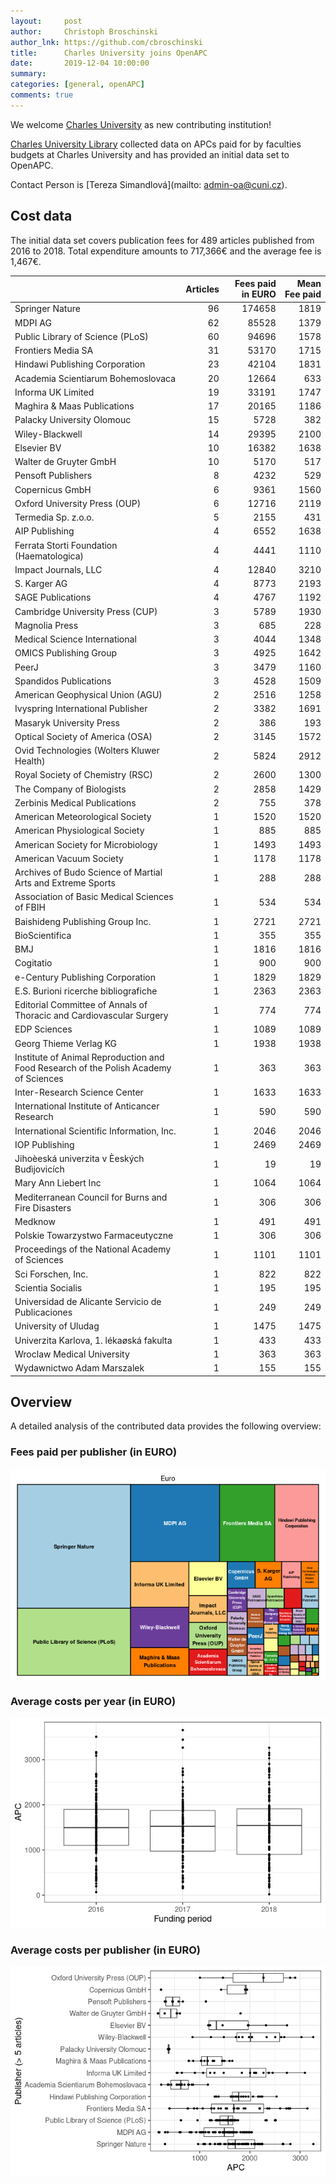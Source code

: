```yaml
---
layout:     post
author:     Christoph Broschinski
author_lnk: https://github.com/cbroschinski
title:      Charles University joins OpenAPC
date:       2019-12-04 10:00:00
summary:    
categories: [general, openAPC]
comments: true
---
```





We welcome [Charles University](https://cuni.cz/UKEN-1.html) as new contributing institution!

[Charles University Library](https://cuni.cz/UKEN-219.html) collected data on APCs paid for by faculties budgets at Charles University and has provided an initial data set to OpenAPC.

Contact Person is [Tereza Simandlová](mailto: admin-oa@cuni.cz).

## Cost data



The initial data set covers publication fees for 489 articles published from 2016 to 2018. Total expenditure amounts to 717,366€ and the average fee is 1,467€.


|                                                                                     | Articles| Fees paid in EURO| Mean Fee paid|
|:------------------------------------------------------------------------------------|--------:|-----------------:|-------------:|
|Springer Nature                                                                      |       96|            174658|          1819|
|MDPI AG                                                                              |       62|             85528|          1379|
|Public Library of Science (PLoS)                                                     |       60|             94696|          1578|
|Frontiers Media SA                                                                   |       31|             53170|          1715|
|Hindawi Publishing Corporation                                                       |       23|             42104|          1831|
|Academia Scientiarum Bohemoslovaca                                                   |       20|             12664|           633|
|Informa UK Limited                                                                   |       19|             33191|          1747|
|Maghira & Maas Publications                                                          |       17|             20165|          1186|
|Palacky University Olomouc                                                           |       15|              5728|           382|
|Wiley-Blackwell                                                                      |       14|             29395|          2100|
|Elsevier BV                                                                          |       10|             16382|          1638|
|Walter de Gruyter GmbH                                                               |       10|              5170|           517|
|Pensoft Publishers                                                                   |        8|              4232|           529|
|Copernicus GmbH                                                                      |        6|              9361|          1560|
|Oxford University Press (OUP)                                                        |        6|             12716|          2119|
|Termedia Sp. z.o.o.                                                                  |        5|              2155|           431|
|AIP Publishing                                                                       |        4|              6552|          1638|
|Ferrata Storti Foundation (Haematologica)                                            |        4|              4441|          1110|
|Impact Journals, LLC                                                                 |        4|             12840|          3210|
|S. Karger AG                                                                         |        4|              8773|          2193|
|SAGE Publications                                                                    |        4|              4767|          1192|
|Cambridge University Press (CUP)                                                     |        3|              5789|          1930|
|Magnolia Press                                                                       |        3|               685|           228|
|Medical Science International                                                        |        3|              4044|          1348|
|OMICS Publishing Group                                                               |        3|              4925|          1642|
|PeerJ                                                                                |        3|              3479|          1160|
|Spandidos Publications                                                               |        3|              4528|          1509|
|American Geophysical Union (AGU)                                                     |        2|              2516|          1258|
|Ivyspring International Publisher                                                    |        2|              3382|          1691|
|Masaryk University Press                                                             |        2|               386|           193|
|Optical Society of America (OSA)                                                     |        2|              3145|          1572|
|Ovid Technologies (Wolters Kluwer Health)                                            |        2|              5824|          2912|
|Royal Society of Chemistry (RSC)                                                     |        2|              2600|          1300|
|The Company of Biologists                                                            |        2|              2858|          1429|
|Zerbinis Medical Publications                                                        |        2|               755|           378|
|American Meteorological Society                                                      |        1|              1520|          1520|
|American Physiological Society                                                       |        1|               885|           885|
|American Society for Microbiology                                                    |        1|              1493|          1493|
|American Vacuum Society                                                              |        1|              1178|          1178|
|Archives of Budo Science of Martial Arts and Extreme Sports                          |        1|               288|           288|
|Association of Basic Medical Sciences of FBIH                                        |        1|               534|           534|
|Baishideng Publishing Group Inc.                                                     |        1|              2721|          2721|
|BioScientifica                                                                       |        1|               355|           355|
|BMJ                                                                                  |        1|              1816|          1816|
|Cogitatio                                                                            |        1|               900|           900|
|e-Century Publishing Corporation                                                     |        1|              1829|          1829|
|E.S. Burioni ricerche bibliografiche                                                 |        1|              2363|          2363|
|Editorial Committee of Annals of Thoracic and Cardiovascular Surgery                 |        1|               774|           774|
|EDP Sciences                                                                         |        1|              1089|          1089|
|Georg Thieme Verlag KG                                                               |        1|              1938|          1938|
|Institute of Animal Reproduction and Food Research of the Polish Academy of Sciences |        1|               363|           363|
|Inter-Research Science Center                                                        |        1|              1633|          1633|
|International Institute of Anticancer Research                                       |        1|               590|           590|
|International Scientific Information, Inc.                                           |        1|              2046|          2046|
|IOP Publishing                                                                       |        1|              2469|          2469|
|Jihoèeská univerzita v Èeských Budìjovicích                                          |        1|                19|            19|
|Mary Ann Liebert Inc                                                                 |        1|              1064|          1064|
|Mediterranean Council for Burns and Fire Disasters                                   |        1|               306|           306|
|Medknow                                                                              |        1|               491|           491|
|Polskie Towarzystwo Farmaceutyczne                                                   |        1|               306|           306|
|Proceedings of the National Academy of Sciences                                      |        1|              1101|          1101|
|Sci Forschen, Inc.                                                                   |        1|               822|           822|
|Scientia Socialis                                                                    |        1|               195|           195|
|Universidad de Alicante Servicio de Publicaciones                                    |        1|               249|           249|
|University of Uludag                                                                 |        1|              1475|          1475|
|Univerzita Karlova, 1. lékaøská fakulta                                              |        1|               433|           433|
|Wroclaw Medical University                                                           |        1|               363|           363|
|Wydawnictwo Adam Marszalek                                                           |        1|               155|           155|

## Overview

A detailed analysis of the contributed data provides the following overview:

### Fees paid per publisher (in EURO)

![plot of chunk tree_charles_2019_12_04_full](/figure/tree_charles_2019_12_04_full-1.png)

###  Average costs per year (in EURO)

![plot of chunk box_charles_2019_12_04_year_full](/figure/box_charles_2019_12_04_year_full-1.png)

###  Average costs per publisher (in EURO)

![plot of chunk box_charles_2019_12_04_publisher_full](/figure/box_charles_2019_12_04_publisher_full-1.png)
